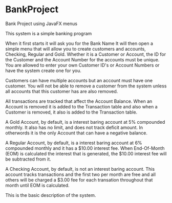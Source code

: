 # BankProject
Bank Project using JavaFX menus

This system is a simple banking program

When it first starts it will ask you for the Bank Name
It will then open a simple menu that will allow you to
create customers and accounts, Checking, Regular and Gold.
Whether it is a Customer or Account, the ID for the Customer
and the Account Number for the accounts must be unique.
You are allowed to enter your own Customer ID's or Account
Numbers or have the system create one for you.

Customers can have multiple accounts but an account must have
one customer. You will not be able to remove a customer from
the system unless all accounts that this customer has
are also removed.

All transactions are tracked that affect the Account Balance.
When an Account is removed it is added to the Transaction
table and also when a Customer is removed, it also is added
to the Transaction table.

A Gold Account, by default, is a interest baring account at 5%
compounded monthly. It also has no limit, and does not track deficit
amount. In otherwords it is the only Account that can have a
negative balance.

A Regular Account, by default, is a interest baring account at 6%
compounded monthly and it has a $10.00 interest fee. When
End-Of-Month (EOM) is calculated the interest that is generated,
the $10.00 interest fee will be subtracted from it.

A Checking Account, by default, is not an interest baring account.
This account tracks transactions and the first two per month are free
and all others will be charged a $3.00 fee for each transation
throughout that month until EOM is calculated.

This is the basic description of the system.


